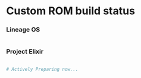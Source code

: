 # Custom ROM build status

### Lineage OS ###

```bash


```

### Project Elixir ###

```bash

# Actively Preparing now...

```
